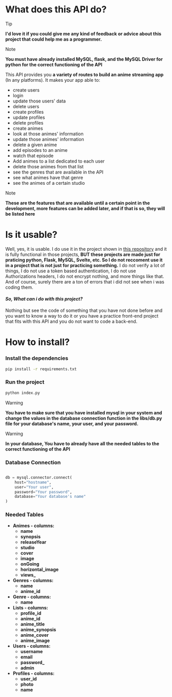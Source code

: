 # What does this API do?

> [!TIP]
> **I'd love it if you could give me any kind of feedback or advice about this project that could help me as a programmer.**

> [!NOTE]
> **You must have already installed MySQL, flask, and the MySQL Driver for python for the correct functioning of the API**

This API provides you **a variety of routes to build an anime streaming app** (In any platforms). It makes your app able to:

- create users
- login
- update those users' data
- delete users
- create profiles
- update profiles
- delete profiles
- create animes
- look at those animes' information
- update those animes' information
- delete a given anime
- add episodes to an anime
- watch that episode
- Add animes to a list dedicated to each user
- delete those animes from that list
- see the genres that are available in the API
- see what animes have that genre
- see the animes of a certain studio

> [!NOTE]
> **These are the features that are available until a certain point in the development, more features can be added later, and if that is so, they will be listed here**

# Is it usable?

Well, yes, it is usable. I do use it in the project shown in [this repository](https://github.com/AnibalDams/Mitteiru) and it is fully functional in those projects, **BUT these projects are made just for praticing python, Flask, MySQL, Svelte, etc. So I do not reccoment use it in a project that is not just for practicing something.** I do not verify a lot of things, I do not use a token based authentication, I do not use Authorizations headers, I do not encrypt nothing, and more things like that. And of course, surely there are a ton of errors that i did not see when i was coding them.

#### *So, What can i do with this project?*

Nothing but see the code of something that you have not done before and you want to know a way to do it or you have a practice front-end project that fits with this API and you do not want to code a back-end.

# How to install?

### Install the dependencies

```bash
pip install -r requirements.txt
```

### Run the project

```bash
python index.py
```

> [!WARNING]
> **You have to make sure that you have installed mysql in your system and change the values in the database connection function in the libs/db.py file for your database's name, your user, and your password.**

> [!WARNING]
> **In your database, You have to already have all the needed tables to the correct functioning of the API**

### Database Connection

```python

db = mysql.connector.connect(
    host="hostname",
    user="Your user",
    password="Your password",
    database="Your database's name"
)

```

### Needed Tables

- **Animes - columns:**
  - **name**
  - **synopsis**
  - **releaseYear**
  - **studio**
  - **cover**
  - **image**
  - **onGoing**
  - **horizontal_image**
  - **views_**
- **Genres - columns:**
  - **name**
  - **anime_id**
- **Genre - columns:**
  - **name**
- **Lists - columns:**
  - **profile_id**
  - **anime_id**
  - **anime_title**
  - **anime_synopsis**
  - **anime_cover**
  - **anime_image**
- **Users - columns:**
  - **username**
  - **email**
  - **password_**
  - **admin**
- **Profiles - columns:**
  - **user_id**
  - **photo**
  - **name**
